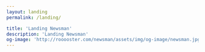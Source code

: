 ```yaml
---
layout: landing
permalink: /landing/

title: 'Landing Newsman'
description: 'Landing Newsman'
og-image: 'http://rooooster.com/newsman/assets/img/og-image/newsman.jpg'
---
```


